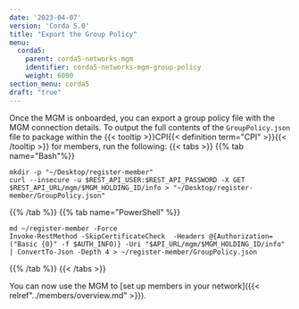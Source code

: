 ```yaml
---
date: '2023-04-07'
version: 'Corda 5.0'
title: "Export the Group Policy"
menu:
  corda5:
    parent: corda5-networks-mgm
    identifier: corda5-networks-mgm-group-policy
    weight: 6000
section_menu: corda5
draft: "true"
---
```

Once the MGM is onboarded, you can export a group policy file with the MGM connection details. To output the full contents of the `GroupPolicy.json` file to package within the {{< tooltip >}}CPI{{< definition term="CPI" >}}{{< /tooltip >}} for members, run the following:
{{< tabs >}}
{{% tab name="Bash"%}}
```shell
mkdir -p "~/Desktop/register-member"
curl --insecure -u $REST_API_USER:$REST_API_PASSWORD -X GET $REST_API_URL/mgm/$MGM_HOLDING_ID/info > "~/Desktop/register-member/GroupPolicy.json"
```
{{% /tab %}}
{{% tab name="PowerShell" %}}
```shell
md ~/register-member -Force
Invoke-RestMethod -SkipCertificateCheck  -Headers @{Authorization=("Basic {0}" -f $AUTH_INFO)} -Uri "$API_URL/mgm/$MGM_HOLDING_ID/info" | ConvertTo-Json -Depth 4 > ~/register-member/GroupPolicy.json
```
{{% /tab %}}
{{< /tabs >}}

You can now use the MGM to [set up members in your network]({{< relref"../members/overview.md" >}}).
